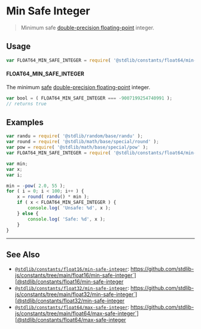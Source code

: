 <!--

@license Apache-2.0

Copyright (c) 2018 The Stdlib Authors.

Licensed under the Apache License, Version 2.0 (the "License");
you may not use this file except in compliance with the License.
You may obtain a copy of the License at

   http://www.apache.org/licenses/LICENSE-2.0

Unless required by applicable law or agreed to in writing, software
distributed under the License is distributed on an "AS IS" BASIS,
WITHOUT WARRANTIES OR CONDITIONS OF ANY KIND, either express or implied.
See the License for the specific language governing permissions and
limitations under the License.

-->

# Min Safe Integer

> Minimum safe [double-precision floating-point][ieee754] integer.

<section class="usage">

## Usage

```javascript
var FLOAT64_MIN_SAFE_INTEGER = require( '@stdlib/constants/float64/min-safe-integer' );
```

#### FLOAT64_MIN_SAFE_INTEGER

The minimum [safe][safe-integers] [double-precision floating-point][ieee754] integer.

```javascript
var bool = ( FLOAT64_MIN_SAFE_INTEGER === -9007199254740991 );
// returns true
```

</section>

<!-- /.usage -->

<section class="examples">

## Examples

<!-- eslint no-undef: "error" -->

```javascript
var randu = require( '@stdlib/random/base/randu' );
var round = require( '@stdlib/math/base/special/round' );
var pow = require( '@stdlib/math/base/special/pow' );
var FLOAT64_MIN_SAFE_INTEGER = require( '@stdlib/constants/float64/min-safe-integer' );

var min;
var x;
var i;

min = -pow( 2.0, 55 );
for ( i = 0; i < 100; i++ ) {
    x = round( randu() * min );
    if ( x < FLOAT64_MIN_SAFE_INTEGER ) {
        console.log( 'Unsafe: %d', x );
    } else {
        console.log( 'Safe: %d', x );
    }
}
```

</section>

<!-- /.examples -->

<!-- Section for related `stdlib` packages. Do not manually edit this section, as it is automatically populated. -->

<section class="related">

* * *

## See Also

-   [`@stdlib/constants/float16/min-safe-integer`][@stdlib/constants/float16/min-safe-integer]: https://github.com/stdlib-js/constants/tree/main/float16/min-safe-integer`][@stdlib/constants/float16/min-safe-integer
-   [`@stdlib/constants/float32/min-safe-integer`][@stdlib/constants/float32/min-safe-integer]: https://github.com/stdlib-js/constants/tree/main/float32/min-safe-integer`][@stdlib/constants/float32/min-safe-integer
-   [`@stdlib/constants/float64/max-safe-integer`][@stdlib/constants/float64/max-safe-integer]: https://github.com/stdlib-js/constants/tree/main/float64/max-safe-integer`][@stdlib/constants/float64/max-safe-integer

</section>

<!-- /.related -->

<!-- Section for all links. Make sure to keep an empty line after the `section` element and another before the `/section` close. -->

<section class="links">

[safe-integers]: http://www.2ality.com/2013/10/safe-integers.html

[ieee754]: https://en.wikipedia.org/wiki/IEEE_754-1985

<!-- <related-links> -->

[@stdlib/constants/float16/min-safe-integer]: https://github.com/stdlib-js/constants/tree/main/float16/min-safe-integer

[@stdlib/constants/float32/min-safe-integer]: https://github.com/stdlib-js/constants/tree/main/float32/min-safe-integer

[@stdlib/constants/float64/max-safe-integer]: https://github.com/stdlib-js/constants/tree/main/float64/max-safe-integer

<!-- </related-links> -->

</section>

<!-- /.links -->
